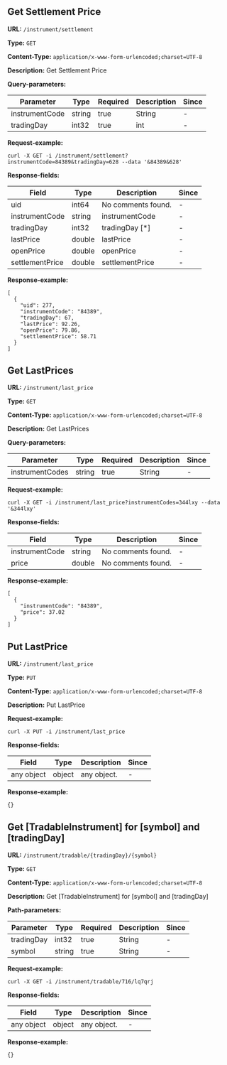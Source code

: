 
# 
## Get Settlement Price

**URL:** `/instrument/settlement`

**Type:** `GET`


**Content-Type:** `application/x-www-form-urlencoded;charset=UTF-8`

**Description:** Get Settlement Price



**Query-parameters:**

| Parameter | Type | Required | Description | Since |
|-----------|------|----------|-------------|-------|
|instrumentCode|string|true|String|-|
|tradingDay|int32|true|    int|-|


**Request-example:**
```
curl -X GET -i /instrument/settlement?instrumentCode=84389&tradingDay=628 --data '&84389&628'
```

**Response-fields:**

| Field | Type | Description | Since |
|-------|------|-------------|-------|
|uid|int64|No comments found.|-|
|instrumentCode|string|instrumentCode|-|
|tradingDay|int32|tradingDay [*]|-|
|lastPrice|double|lastPrice|-|
|openPrice|double|openPrice|-|
|settlementPrice|double|settlementPrice|-|

**Response-example:**
```
[
  {
    "uid": 277,
    "instrumentCode": "84389",
    "tradingDay": 67,
    "lastPrice": 92.26,
    "openPrice": 79.86,
    "settlementPrice": 58.71
  }
]
```

## Get LastPrices

**URL:** `/instrument/last_price`

**Type:** `GET`


**Content-Type:** `application/x-www-form-urlencoded;charset=UTF-8`

**Description:** Get LastPrices



**Query-parameters:**

| Parameter | Type | Required | Description | Since |
|-----------|------|----------|-------------|-------|
|instrumentCodes|string|true|String|-|


**Request-example:**
```
curl -X GET -i /instrument/last_price?instrumentCodes=344lxy --data '&344lxy'
```

**Response-fields:**

| Field | Type | Description | Since |
|-------|------|-------------|-------|
|instrumentCode|string|No comments found.|-|
|price|double|No comments found.|-|

**Response-example:**
```
[
  {
    "instrumentCode": "84389",
    "price": 37.02
  }
]
```

## Put LastPrice

**URL:** `/instrument/last_price`

**Type:** `PUT`


**Content-Type:** `application/x-www-form-urlencoded;charset=UTF-8`

**Description:** Put LastPrice





**Request-example:**
```
curl -X PUT -i /instrument/last_price
```

**Response-fields:**

| Field | Type | Description | Since |
|-------|------|-------------|-------|
|any object|object|any object.|-|

**Response-example:**
```
{}
```

## Get [TradableInstrument] for [symbol] and [tradingDay]

**URL:** `/instrument/tradable/{tradingDay}/{symbol}`

**Type:** `GET`


**Content-Type:** `application/x-www-form-urlencoded;charset=UTF-8`

**Description:** Get [TradableInstrument] for [symbol] and [tradingDay]


**Path-parameters:**

| Parameter | Type | Required | Description | Since |
|-----------|------|----------|-------------|-------|
|tradingDay|int32|true|String|-|
|symbol|string|true|    String|-|



**Request-example:**
```
curl -X GET -i /instrument/tradable/716/lq7qrj
```

**Response-fields:**

| Field | Type | Description | Since |
|-------|------|-------------|-------|
|any object|object|any object.|-|

**Response-example:**
```
{}
```

